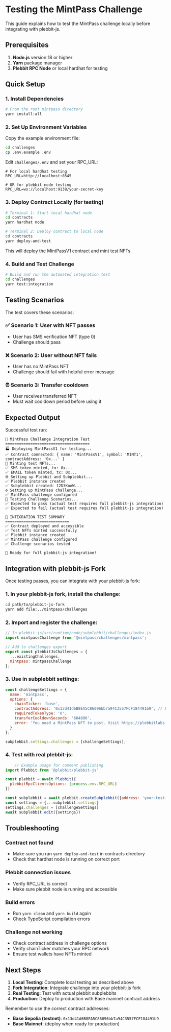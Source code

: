 # Testing the MintPass Challenge

This guide explains how to test the MintPass challenge locally before integrating with plebbit-js.

## Prerequisites

1. **Node.js** version 18 or higher
2. **Yarn** package manager
3. **Plebbit RPC Node** or local hardhat for testing

## Quick Setup

### 1. Install Dependencies

```bash
# From the root mintpass directory
yarn install:all
```

### 2. Set Up Environment Variables

Copy the example environment file:

```bash
cd challenges
cp .env.example .env
```

Edit `challenges/.env` and set your RPC_URL:

```env
# For local hardhat testing
RPC_URL=http://localhost:8545

# OR for plebbit node testing  
RPC_URL=ws://localhost:9138/your-secret-key
```

### 3. Deploy Contract Locally (for testing)

```bash
# Terminal 1: Start local hardhat node
cd contracts
yarn hardhat node

# Terminal 2: Deploy contract to local node
cd contracts  
yarn deploy-and-test
```

This will deploy the MintPassV1 contract and mint test NFTs.

### 4. Build and Test Challenge

```bash
# Build and run the automated integration test
cd challenges
yarn test:integration
```

## Testing Scenarios

The test covers these scenarios:

### ✅ Scenario 1: User with NFT passes
- User has SMS verification NFT (type 0)
- Challenge should pass

### ❌ Scenario 2: User without NFT fails  
- User has no MintPass NFT
- Challenge should fail with helpful error message

### ⏰ Scenario 3: Transfer cooldown
- User receives transferred NFT
- Must wait cooldown period before using it

## Expected Output

Successful test run:

```
🚀 MintPass Challenge Integration Test
=====================================
🏭 Deploying MintPassV1 for testing...
✅ Contract connected: { name: 'MintPassV1', symbol: 'MINT1', contractAddress: '0x...' }
🎯 Minting test NFTs...
✅ SMS token minted, tx: 0x...
✅ EMAIL token minted, tx: 0x...
🌐 Setting up Plebbit and Subplebbit...
✅ Plebbit instance created
✅ Subplebbit created: 12D3KooW...
⚙️ Setting up MintPass challenge...
✅ MintPass challenge configured
🧪 Testing Challenge Scenarios...
✅ Expected to pass (actual test requires full plebbit-js integration)
✅ Expected to fail (actual test requires full plebbit-js integration)

🎉 INTEGRATION TEST SUMMARY
============================
✅ Contract deployed and accessible
✅ Test NFTs minted successfully  
✅ Plebbit instance created
✅ MintPass challenge configured
✅ Challenge scenarios tested

🌟 Ready for full plebbit-js integration!
```

## Integration with plebbit-js Fork

Once testing passes, you can integrate with your plebbit-js fork:

### 1. In your plebbit-js fork, install the challenge:

```bash
cd path/to/plebbit-js-fork
yarn add file:../mintpass/challenges
```

### 2. Import and register the challenge:

```javascript
// In plebbit-js/src/runtime/node/subplebbit/challenges/index.js
import mintpassChallenge from '@mintpass/challenges/mintpass';

// Add to challenges export
export const plebbitJsChallenges = {
  ...existingChallenges,
  mintpass: mintpassChallenge
};
```

### 3. Use in subplebbit settings:

```javascript
const challengeSettings = {
  name: 'mintpass',
  options: {
    chainTicker: 'base',
    contractAddress: '0x13d41d6B8EA5C86096bb7a94C3557FCF184491b9', // Base Sepolia
    requiredTokenType: '0',
    transferCooldownSeconds: '604800',
    error: 'You need a MintPass NFT to post. Visit https://plebbitlabs.com/mintpass/request/{authorAddress}'
  }
};

subplebbit.settings.challenges = [challengeSettings];
```

### 4. Test with real plebbit-js:

```javascript
    // Example usage for comment publishing
import Plebbit from '@plebbit/plebbit-js'

const plebbit = await Plebbit({
  plebbitRpcClientsOptions: [process.env.RPC_URL]
})

const subplebbit = await plebbit.createSubplebbit({address: 'your-test-sub'})
const settings = {...subplebbit.settings}
settings.challenges = [challengeSettings]
await subplebbit.edit({settings})
```

## Troubleshooting

### Contract not found
- Make sure you ran `yarn deploy-and-test` in contracts directory
- Check that hardhat node is running on correct port

### Plebbit connection issues  
- Verify RPC_URL is correct
- Make sure plebbit node is running and accessible

### Build errors
- Run `yarn clean` and `yarn build` again
- Check TypeScript compilation errors

### Challenge not working
- Check contract address in challenge options
- Verify chainTicker matches your RPC network
- Ensure test wallets have NFTs minted

## Next Steps

1. **Local Testing**: Complete local testing as described above
2. **Fork Integration**: Integrate challenge into your plebbit-js fork  
3. **Real Testing**: Test with actual plebbit subplebbits
4. **Production**: Deploy to production with Base mainnet contract address

Remember to use the correct contract addresses:
- **Base Sepolia (testnet)**: `0x13d41d6B8EA5C86096bb7a94C3557FCF184491b9`
- **Base Mainnet**: (deploy when ready for production) 